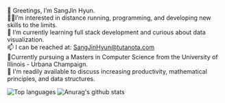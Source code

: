  👋 Greetings, I’m SangJin Hyun.\
 🏃‍♂️I’m interested in distance running, programming, and developing new skills to the limits.\
 🌱 I’m currently learning full stack development and curious about data visualization. \
 📫 I can be reached at: SangJinHyun@tutanota.com\
 📓Currently pursuing a Masters in Computer Science from the University of Illinois - Urbana Champaign.\
 💬 I'm readily available to discuss increasing productivity, mathematical principles, and data structures.

![Top languages](https://github-readme-stats.vercel.app/api/top-langs/?username=SangJinHyun)
![Anurag's github stats](https://github-readme-stats.vercel.app/api?username=SangJinHyun)

<!---
SangJinHyun/SangJinHyun is a ✨ special ✨ repository because its `README.md` (this file) appears on your GitHub profile.
You can click the Preview link to take a look at your changes.
--->
